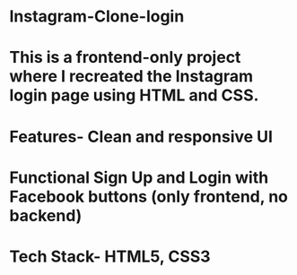 # Instagram-Clone-login
# This is a frontend-only project where I recreated the Instagram login page using HTML and CSS.
# Features- Clean and responsive UI
# Functional Sign Up and Login with Facebook buttons (only frontend, no backend)
# Tech Stack- HTML5, CSS3





